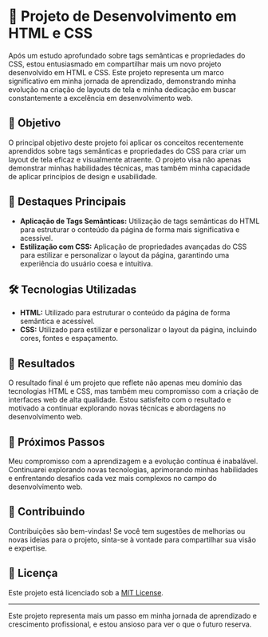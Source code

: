 # 🌟 Projeto de Desenvolvimento em HTML e CSS

Após um estudo aprofundado sobre tags semânticas e propriedades do CSS, estou entusiasmado em compartilhar mais um novo projeto desenvolvido em HTML e CSS. Este projeto representa um marco significativo em minha jornada de aprendizado, demonstrando minha evolução na criação de layouts de tela e minha dedicação em buscar constantemente a excelência em desenvolvimento web.

## 🎯 Objetivo

O principal objetivo deste projeto foi aplicar os conceitos recentemente aprendidos sobre tags semânticas e propriedades do CSS para criar um layout de tela eficaz e visualmente atraente. O projeto visa não apenas demonstrar minhas habilidades técnicas, mas também minha capacidade de aplicar princípios de design e usabilidade.

## 💼 Destaques Principais

- **Aplicação de Tags Semânticas:** Utilização de tags semânticas do HTML para estruturar o conteúdo da página de forma mais significativa e acessível.
- **Estilização com CSS:** Aplicação de propriedades avançadas do CSS para estilizar e personalizar o layout da página, garantindo uma experiência do usuário coesa e intuitiva.

## 🛠️ Tecnologias Utilizadas

- **HTML:** Utilizado para estruturar o conteúdo da página de forma semântica e acessível.
- **CSS:** Utilizado para estilizar e personalizar o layout da página, incluindo cores, fontes e espaçamento.

## 📄 Resultados

O resultado final é um projeto que reflete não apenas meu domínio das tecnologias HTML e CSS, mas também meu compromisso com a criação de interfaces web de alta qualidade. Estou satisfeito com o resultado e motivado a continuar explorando novas técnicas e abordagens no desenvolvimento web.

## 🚀 Próximos Passos

Meu compromisso com a aprendizagem e a evolução contínua é inabalável. Continuarei explorando novas tecnologias, aprimorando minhas habilidades e enfrentando desafios cada vez mais complexos no campo do desenvolvimento web.

## 🤝 Contribuindo

Contribuições são bem-vindas! Se você tem sugestões de melhorias ou novas ideias para o projeto, sinta-se à vontade para compartilhar sua visão e expertise.

## 📄 Licença

Este projeto está licenciado sob a [MIT License](LICENSE).

---

Este projeto representa mais um passo em minha jornada de aprendizado e crescimento profissional, e estou ansioso para ver o que o futuro reserva.
